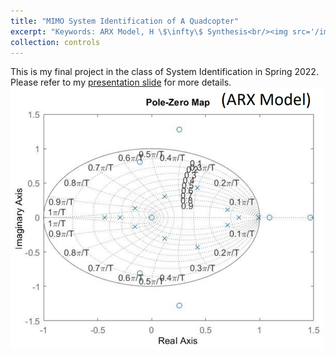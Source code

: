 ```yaml
---
title: "MIMO System Identification of A Quadcopter"
excerpt: "Keywords: ARX Model, H \$\infty\$ Synthesis<br/><img src='/images/drone_arx_model.png'>"
collection: controls
---
```


This is my final project in the class of System Identification in Spring 2022. 
Please refer to my [presentation slide](http://twwang97.github.io/files/report_sysID_David.pdf) for more details. 
<br/><img src='/images/drone_arx_model.png'>